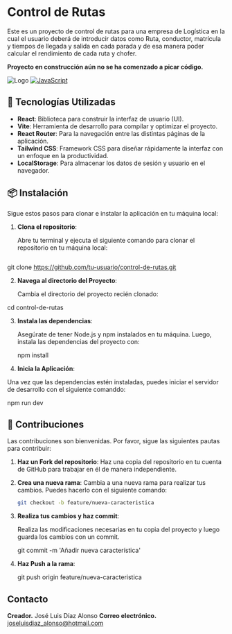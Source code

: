 # Control de Rutas

Este es un proyecto de control de rutas para una empresa de Logística en la cual el usuario deberá de introducir datos como Ruta, conductor, matrícula y tiempos de llegada y salida en cada parada y de esa manera poder calcular el rendimiento de cada ruta y chofer.

**Proyecto en construcción aún no se ha comenzado a picar código.**

![Logo](https://img.shields.io/badge/React-61DAFB?style=for-the-badge&logo=react&logoColor=black)
[![JavaScript](https://img.shields.io/badge/JavaScript-F7DF1E?style=for-the-badge&logo=javascript&logoColor=white&labelColor=101010)]()

## 🚀 Tecnologías Utilizadas

- **React**: Biblioteca para construir la interfaz de usuario (UI).
- **Vite**: Herramienta de desarrollo para compilar y optimizar el proyecto.
- **React Router**: Para la navegación entre las distintas páginas de la aplicación.
- **Tailwind CSS**: Framework CSS para diseñar rápidamente la interfaz con un enfoque en la productividad.
- **LocalStorage**: Para almacenar los datos de sesión y usuario en el navegador.

## 📦 Instalación

Sigue estos pasos para clonar e instalar la aplicación en tu máquina local:

1. **Clona el repositorio**:

   Abre tu terminal y ejecuta el siguiente comando para clonar el repositorio en tu máquina local:

   ```bash
 git clone https://github.com/tu-usuario/control-de-rutas.git

2. **Navega al directorio del Proyecto**:
   
   Cambia el directorio del proyecto recién clonado:
   
  cd control-de-rutas

3. **Instala las dependencias**:
   
   Asegúrate de tener Node.js y npm instalados en tu máquina. Luego, instala las dependencias del proyecto con:
   
   npm install

4. **Inicia la Aplicación**:

Una vez que las dependencias estén instaladas, puedes iniciar el servidor de desarrollo con el siguiente comanddo:

npm run dev

## 🤝 Contribuciones

Las contribuciones son bienvenidas. Por favor, sigue las siguientes pautas para contribuir:

1. **Haz un Fork del repositorio**:
   Haz una copia del repositorio en tu cuenta de GitHub para trabajar en él de manera independiente.

2. **Crea una nueva rama**:
   Cambia a una nueva rama para realizar tus cambios. Puedes hacerlo con el siguiente comando:

   ```bash
   git checkout -b feature/nueva-caracteristica

3. **Realiza tus cambios y haz commit**:

   Realiza las modificaciones necesarias en tu copia del proyecto y luego guarda los cambios con un commit.

   git commit -m 'Añadir nueva característica'

4. **Haz Push a la rama**:

   git push origin feature/nueva-caracteristica

## Contacto
**Creador.** José Luis Díaz Alonso
**Correo electrónico.** joseluisdiaz_alonso@hotmail.com

